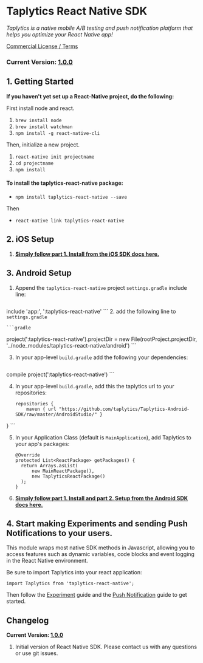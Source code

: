 
# Taplytics React Native SDK

_Taplytics is a native mobile A/B testing and push notification platform that helps you optimize your React Native app!_

 [Commercial License / Terms](http://taplytics.com/terms)
 
### **Current Version: [1.0.0](changelog)**

## 1. Getting Started

**If you haven't yet set up a React-Native project, do the following:**

First install node and react.

1. `brew install node`
2. `brew install watchman`
3. `npm install -g react-native-cli`

Then, initialize a new project.

1.  `react-native init projectname`
2. `cd projectname`
3. `npm install`

#### **To install the taplytics-react-native package:**

* `npm install taplytics-react-native --save`

Then

* `react-native link taplytics-react-native`


## 2. iOS Setup

1. **[Simply follow part 1. Install from the iOS SDK docs here.](https://github.com/taplytics/taplytics-ios-sdk/blob/master/START.md#1-install)**

## 3. Android Setup

1. Append the `taplytics-react-native` project `settings.gradle` include line:

	```gradle
include 'app:', ':taplytics-react-native'
	```
2. add the following line to `settings.gradle`
  	
  	
	```gradle
project(':taplytics-react-native').projectDir = new File(rootProject.projectDir, 	'../node_modules/taplytics-react-native/android')
	```

3. In your app-level `build.gradle` add the following your dependencies:

	```      
compile project(':taplytics-react-native')
	```

4. In your app-level `build.gradle`, add this the taplytics url to your repositories:

	```
    repositories {                                                                                              
        maven { url "https://github.com/taplytics/Taplytics-Android-SDK/raw/master/AndroidStudio/" }
}
	```

5. In your Application Class (default is `MainApplication`), add Taplytics to your app's packages:

	```
    @Override
    protected List<ReactPackage> getPackages() {
      return Arrays.asList(
          new MainReactPackage(),
          new TaplyticsReactPackage()
      );
   }
	```

5. **[Simply follow part 1. Install and part 2. Setup from the Android SDK docs here.](https://github.com/taplytics/taplytics-ios-sdk/blob/master/START.md#1-install)**


## 4. Start making Experiments and sending Push Notifications to your users.

This module wraps most native SDK methods in Javascript, allowing you to access features such as dynamic variables, code blocks and event logging in the React Native environment.

Be sure to import Taplytics into your react application:

```import Taplytics from 'taplytics-react-native';```

Then follow the [Experiment](/EXPERIMENTS.md) guide and the [Push Notification](/PUSH.md) guide to get started.

## Changelog

**Current Version: [1.0.0](https://github.com/taplytics/Taplytics-React-Native/releases/tag/1.0.0)**

1. Initial version of React Native SDK. Please contact us with any questions or use git issues. 




